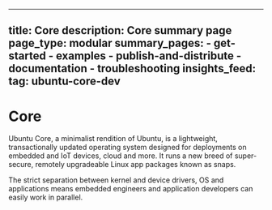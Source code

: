 ----
title: Core
description: Core summary page
page_type: modular
summary_pages:
    - get-started
    - examples
    - publish-and-distribute
    - documentation
    - troubleshooting
insights_feed:
    tag: ubuntu-core-dev
----

# Core

Ubuntu Core, a minimalist rendition of Ubuntu, is a lightweight, transactionally updated operating system designed for deployments on embedded and IoT devices, cloud and more. It runs a new breed of super-secure, remotely upgradeable Linux app packages known as snaps.

The strict separation between kernel and device drivers, OS and applications means embedded engineers and application developers can easily work in parallel.
